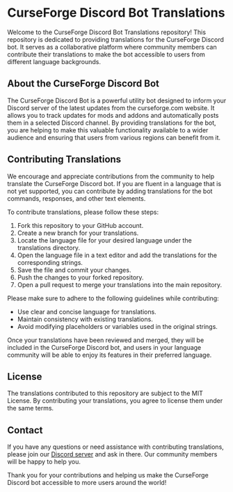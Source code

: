 # CurseForge Discord Bot Translations
Welcome to the CurseForge Discord Bot Translations repository! This repository is dedicated to providing translations for the CurseForge Discord bot. It serves as a collaborative platform where community members can contribute their translations to make the bot accessible to users from different language backgrounds.

## About the CurseForge Discord Bot
The CurseForge Discord Bot is a powerful utility bot designed to inform your Discord server of the latest updates from the curseforge.com website. It allows you to track updates for mods and addons and automatically posts them in a selected Discord channel.
By providing translations for the bot, you are helping to make this valuable functionality available to a wider audience and ensuring that users from various regions can benefit from it.

## Contributing Translations
We encourage and appreciate contributions from the community to help translate the CurseForge Discord bot. If you are fluent in a language that is not yet supported, you can contribute by adding translations for the bot commands, responses, and other text elements.

To contribute translations, please follow these steps:
1. Fork this repository to your GitHub account.
2. Create a new branch for your translations.
3. Locate the language file for your desired language under the translations directory.
4. Open the language file in a text editor and add the translations for the corresponding strings.
5. Save the file and commit your changes.
6. Push the changes to your forked repository.
7. Open a pull request to merge your translations into the main repository.

Please make sure to adhere to the following guidelines while contributing:
- Use clear and concise language for translations.
- Maintain consistency with existing translations.
- Avoid modifying placeholders or variables used in the original strings.

Once your translations have been reviewed and merged, they will be included in the CurseForge Discord bot, and users in your language community will be able to enjoy its features in their preferred language.

## License
The translations contributed to this repository are subject to the MIT License. By contributing your translations, you agree to license them under the same terms.

## Contact
If you have any questions or need assistance with contributing translations, please join our [Discord server](https://minetrack.app/discord) and ask in there. Our community members will be happy to help you.

Thank you for your contributions and helping us make the CurseForge Discord bot accessible to more users around the world!
